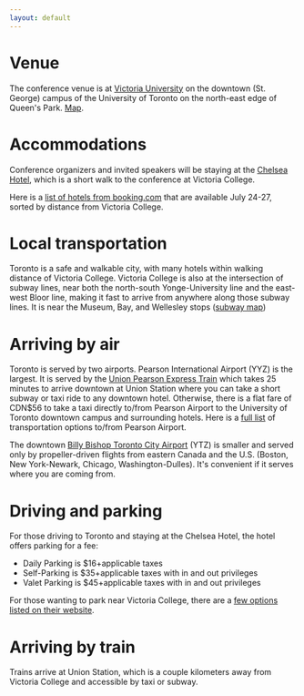 ```yaml
---
layout: default
---
```


# Venue

The conference venue is at [Victoria University][uvic] on the downtown
(St. George) campus of the University of Toronto on the north-east
edge of Queen's Park. [Map][ut].

[uvic]: http://www.vicu.utoronto.ca/
[ut]: http://map.utoronto.ca/

# Accommodations

Conference organizers and invited speakers will be staying at the [Chelsea Hotel][chelsea],
which is a short walk to the conference at Victoria College.

Here is a [list of hotels from booking.com][hotels] that are available July 24-27, sorted by
distance from Victoria College.  

[chelsea]: http://www.chelseatoronto.com/en/
[hotels]: https://www.booking.com/searchresults.html?label=gen173nr-1FCAEoggJCAlhYSDNYBHIFdXNfbnmIAQGYATG4AQfIAQzYAQHoAQH4AQKSAgF5qAID&sid=0b1cb2185b9c5f9a23cf24f780ea5920&checkin_month=7&checkin_monthday=24&checkin_year=2018&checkout_month=7&checkout_monthday=27&checkout_year=2018&class_interval=1&dtdisc=0&from_sf=1&group_adults=2&group_children=0&inac=0&index_postcard=0&label_click=undef&no_rooms=1&place_id=ChIJWWeUhro0K4gRPfZbL-0v2EM&place_id_lat=43.6669317&place_id_lon=-79.39196349999997&postcard=0&room1=A%2CA&sb_price_type=total&src=searchresults&ss=Victoria%20College%2C%20Toronto%2C%20ON%2C%20Canada&ss_all=0&ssb=empty&sshis=0&ssne=Victoria%20College%2C%20Toronto%2C%20ON%2C%20Canada&ssne_untouched=Victoria%20College%2C%20Toronto%2C%20ON%2C%20Canada&=&=&nflt=oos%3D1%3B&rsf=oos-1&lsf=oos%7C1%7C-1

# Local transportation

Toronto is a safe and walkable city, with many hotels within walking distance of Victoria College.
Victoria College is also at the intersection of subway lines, near both the north-south Yonge-University
line and the east-west Bloor line, making it fast to arrive from anywhere along those subway lines.
It is near the Museum, Bay, and Wellesley stops ([subway map][subway]) 

[subway]: https://www.ttc.ca/Subway/interactive_map/interactive_map.jsp#

# Arriving by air

Toronto is served by two airports. Pearson International Airport (YYZ) is the 
largest. It is served by the [Union Pearson Express Train][train] which takes
25 minutes to arrive downtown at Union Station where you can take a short 
subway or taxi ride to any downtown hotel.  Otherwise, there is a flat fare 
of CDN$56 to take a taxi directly to/from Pearson Airport to the University 
of Toronto downtown campus and surrounding hotels. Here is a [full list][pearson] of 
transportation options to/from Pearson Airport.

The downtown [Billy Bishop Toronto City Airport][billy] (YTZ) is smaller and served only by 
propeller-driven flights from eastern Canada and the U.S. (Boston, New York-Newark, 
Chicago, Washington-Dulles). It's convenient if it serves where you are coming from.

[train]: https://www.torontopearson.com/en/toandfrom/upexpress/#
[pearson]: https://www.torontopearson.com/en/toandfrom/ground/#
[billy]: https://www.billybishopairport.com/

# Driving and parking

For those driving to Toronto and staying at the Chelsea Hotel, the hotel
offers parking for a fee:
* Daily Parking is $16+applicable taxes
* Self-Parking is $35+applicable taxes with in and out privileges
* Valet Parking is $45+applicable taxes with in and out privileges

For those wanting to park near Victoria College, there are a [few options 
listed on their website][parking].

[parking]: http://www.vicu.utoronto.ca/hospitality/resaccommodations/parking.htm

# Arriving by train

Trains arrive at Union Station, which is a couple kilometers away from Victoria College
and accessible by taxi or subway.

